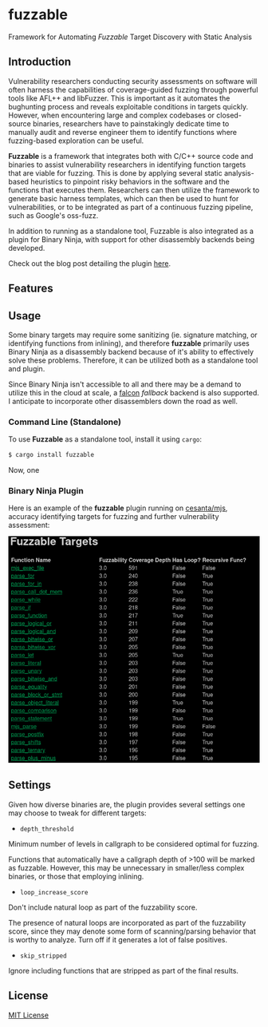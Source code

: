 # fuzzable

Framework for Automating _Fuzzable_ Target Discovery with Static Analysis

## Introduction

Vulnerability researchers conducting security assessments on software will often harness the capabilities of coverage-guided fuzzing through powerful tools like AFL++ and libFuzzer. This is important as it automates the bughunting process and reveals exploitable conditions in targets quickly. However, when encountering large and complex codebases or closed-source binaries, researchers have to painstakingly dedicate time to manually audit and reverse engineer them to identify functions where fuzzing-based exploration can be useful.

__Fuzzable__ is a framework that integrates both with C/C++ source code and binaries to assist vulnerability researchers in identifying function targets that are viable for fuzzing. This is done by applying several static analysis-based heuristics to pinpoint risky behaviors in the software and the functions that executes them. Researchers can then utilize the framework to generate basic harness templates, which can then be used to hunt for vulnerabilities, or to be integrated as part of a continuous fuzzing pipeline, such as Google's oss-fuzz.

In addition to running as a standalone tool, Fuzzable is also integrated as a plugin for Binary Ninja, with support for other disassembly backends being developed.

Check out the blog post detailing the plugin [here](https://codemuch.tech/2021/06/07/fuzzabble/).

## Features

## Usage

Some binary targets may require some sanitizing (ie. signature matching, or identifying functions from inlining), and therefore 
__fuzzable__ primarily uses Binary Ninja as a disassembly backend because of it's ability to effectively solve these problems.
Therefore, it can be utilized both as a standalone tool and plugin.

Since Binary Ninja isn't accessible to all and there may be a demand to utilize this in the cloud at scale, a [falcon](https://github.com/falconre/falcon)
_fallback_ backend is also supported. I anticipate to incorporate other disassemblers down the road as well.

### Command Line (Standalone)

To use __Fuzzable__ as a standalone tool, install it using `cargo`:

```bash
$ cargo install fuzzable
```

Now, one


### Binary Ninja Plugin

Here is an example of the __fuzzable__ plugin running on [cesanta/mjs](https://github.com/cesanta/mjs),
accuracy identifying targets for fuzzing and further vulnerability assessment:

![Sample](https://github.com/ex0dus-0x/fuzzable/blob/main/screen.png?raw=true "Sample")

## Settings

Given how diverse binaries are, the plugin provides several settings one may choose to tweak for different targets:

* `depth_threshold`

Minimum number of levels in callgraph to be considered optimal for fuzzing.

Functions that automatically have a callgraph depth of >100 will be marked as fuzzable. However, this may be unnecessary in smaller/less
complex binaries, or those that employing inlining.

* `loop_increase_score`

Don't include natural loop as part of the fuzzability score.

The presence of natural loops are incorporated as part of the fuzzability score, since they may denote some form of scanning/parsing
behavior that is worthy to analyze. Turn off if it generates a lot of false positives.

* `skip_stripped`

Ignore including functions that are stripped as part of the final results.

## License

[MIT License](https://codemuch.tech/license.txt)
